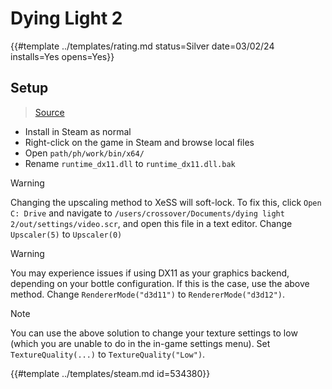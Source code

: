 # Dying Light 2

{{#template ../templates/rating.md status=Silver date=03/02/24 installs=Yes opens=Yes}}

## Setup

> [Source](https://www.youtube.com/watch?v=ymuTp8JuK4A)

- Install in Steam as normal
- Right-click on the game in Steam and browse local files
- Open `path/ph/work/bin/x64/`
- Rename `runtime_dx11.dll` to `runtime_dx11.dll.bak`

> [!WARNING]
> Changing the upscaling method to XeSS will soft-lock.
> To fix this, click `Open C: Drive` and navigate to `/users/crossover/Documents/dying light 2/out/settings/video.scr`, and open this file in a text editor.
> Change `Upscaler(5)` to `Upscaler(0)`

> [!WARNING]
> You may experience issues if using DX11 as your graphics backend, depending on your bottle configuration. If this is the case, use the above method.
> Change `RendererMode("d3d11")` to `RendererMode("d3d12")`.

> [!NOTE]
> You can use the above solution to change your texture settings to low (which you are unable to do in the in-game settings menu).
> Set `TextureQuality(...)` to `TextureQuality("Low")`.

{{#template ../templates/steam.md id=534380}}